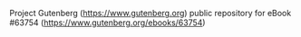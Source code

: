 Project Gutenberg (https://www.gutenberg.org) public repository for
eBook #63754 (https://www.gutenberg.org/ebooks/63754)
